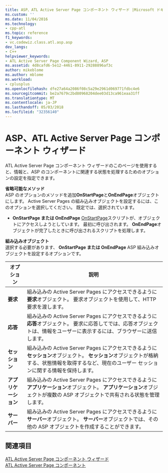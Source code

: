 ```yaml
---
title: ASP、ATL Active Server Page コンポーネント ウィザード |Microsoft ドキュメント
ms.custom: ''
ms.date: 11/04/2016
ms.technology:
- cpp-atl
ms.topic: reference
f1_keywords:
- vc.codewiz.class.atl.asp.asp
dev_langs:
- C++
helpviewer_keywords:
- ATL Active Server Page Component Wizard, ASP
ms.assetid: 4d8cafd6-5e12-4461-8911-29288896af3c
author: mikeblome
ms.author: mblome
ms.workload:
- cplusplus
ms.openlocfilehash: dfe27a64a2086f08c5a29e2961d069771fdbc4e6
ms.sourcegitcommit: be2a7679c2bd80968204dee03d13ca961eaa31ff
ms.translationtype: MT
ms.contentlocale: ja-JP
ms.lasthandoff: 05/03/2018
ms.locfileid: "32356140"
---
```

# <a name="asp-atl-active-server-page-component-wizard"></a>ASP、ATL Active Server Page コンポーネント ウィザード
ATL Active Server Page コンポーネント ウィザードのこのページを使用すると、情報と、ASP のコンポーネントに関連する状態を処理するためのオプションの設定を指定できます。  
  
 **省略可能なメソッド**  
 ASP のオプションのメソッドを追加**OnStartPage**と**OnEndPage**オブジェクトにします。 Active Server Pages の組み込みオブジェクトを設定するには、このオプションを選択してください。 既定では、選択されています。  
  
-   **OnStartPage または OnEndPage** [OnStartPage](https://msdn.microsoft.com/library/ms691624.aspx)スクリプトが、オブジェクトにアクセスしようとしています。 最初に呼び出されます。 **OnEndPage**オブジェクトが完了したときに呼び出されるスクリプトを処理します。  
  
 **組み込みオブジェクト**  
 選択する必要があります、 **OnStartPage または OnEndPage** ASP 組み込みオブジェクトを設定するオプションです。  
  
|オプション|説明|  
|------------|-----------------|  
|**要求**|組み込みの Active Server Pages にアクセスできるように**要求**オブジェクト。 要求オブジェクトを使用して、HTTP 要求を渡します。|  
|**応答**|組み込みの Active Server Pages にアクセスできるように**応答**オブジェクト。 要求に応答してでは、応答オブジェクトは、情報をユーザーに表示するには、ブラウザーに送信します。|  
|**セッション**|組み込みの Active Server Pages にアクセスできるように**セッション**オブジェクト。 **セッション**オブジェクトが格納する、状態情報を取得するなど、現在のユーザー セッションに関する情報を保持します。|  
|**アプリケーション**|組み込みの Active Server Pages にアクセスできるように**アプリケーション**オブジェクト。 **アプリケーション**オブジェクトが複数の ASP オブジェクトで共有される状態を管理します。|  
|**サーバー**|組み込みの Active Server Pages にアクセスできるように**サーバー**オブジェクト。 **サーバー**オブジェクトでは、その他の ASP オブジェクトを作成することができます。|  
  
## <a name="see-also"></a>関連項目  
 [ATL Active Server Page コンポーネント ウィザード](../../atl/reference/atl-active-server-page-component-wizard.md)   
 [ATL Active Server Page コンポーネント](../../atl/reference/adding-an-atl-active-server-page-component.md)


